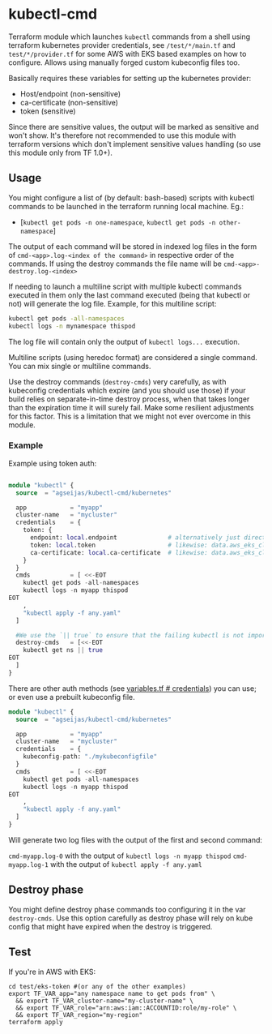 # kubectl-cmd

Terraform module which launches `kubectl` commands from a shell using terraform kubernetes provider credentials, see `/test/*/main.tf` and `test/*/provider.tf` for some AWS with EKS based examples on how to configure. Allows using manually forged custom kubeconfig files too.

Basically requires these variables for setting up the kubernetes provider:

- Host/endpoint (non-sensitive)
- ca-certificate (non-sensitive)
- token (sensitive)

Since there are sensitive values, the output will be marked as sensitive and won't show. It's therefore not recommended to use this module with terraform versions which don't implement sensitive values handling (so use this module only from TF 1.0+).

## Usage

You might configure a list of (by default: bash-based) scripts with kubectl commands to be launched in the terraform running local machine. Eg.:

- [`kubectl get pods -n one-namespace`, `kubectl get pods -n other-namespace`]

The output of each command will be stored in indexed log files in the form of `cmd-<app>.log-<index of the command>` in respective order of the commands. If using the destroy commands the file name will be `cmd-<app>-destroy.log-<index>`

If needing to launch a multiline script with multiple kubectl commands executed in them only the last command executed (being that kubectl or not) will generate the log file. Example, for this multiline script:

```bash
kubectl get pods -all-namespaces
kubectl logs -n mynamespace thispod 
```
The log file will contain only the output of `kubectl logs...` execution.

Multiline scripts (using heredoc format) are considered a single command. You can mix single or multiline commands.

Use the destroy commands (`destroy-cmds`) very carefully, as with kubeconfig credentials which expire (and you should use those) if your build relies on separate-in-time destroy process, when that takes longer than the expiration time it will surely fail. Make some resilient adjustments for this factor. This is a limitation that we might not ever overcome in this module.

### Example

Example using token auth:

```terraform

module "kubectl" {
  source  = "agseijas/kubectl-cmd/kubernetes"

  app            = "myapp"
  cluster-name   = "mycluster"
  credentials    = {
    token: {
      endpoint: local.endpoint              # alternatively just directly from provider definition: data.aws_eks_cluster.cluster.endpoint 
      token: local.token                    # likewise: data.aws_eks_cluster_auth.cluster.token
      ca-certificate: local.ca-certificate  # likewise: data.aws_eks_cluster.cluster.certificate_authority.0.data
    }
  }
  cmds           = [ <<-EOT
    kubectl get pods -all-namespaces
    kubectl logs -n myapp thispod 
EOT
    ,
    "kubectl apply -f any.yaml"
  ]

  #We use the `|| true` to ensure that the failing kubectl is not important if it fails.
  destroy-cmds   = [<<-EOT
    kubectl get ns || true 
EOT
  ]
}
```

There are other auth methods (see [variables.tf # credentials](variables.tf)) you can use; or even use a prebuilt kubeconfig file.

```terraform
module "kubectl" {
  source  = "agseijas/kubectl-cmd/kubernetes"

  app            = "myapp"
  cluster-name   = "mycluster"
  credentials    = {
    kubeconfig-path: "./mykubeconfigfile"
  }
  cmds           = [ <<-EOT
    kubectl get pods -all-namespaces
    kubectl logs -n myapp thispod 
EOT
    ,
    "kubectl apply -f any.yaml"
  ]
}
```

Will generate two log files with the output of the first and second command:

`cmd-myapp.log-0` with the output of `kubectl logs -n myapp thispod`
`cmd-myapp.log-1` with the output of `kubectl apply -f any.yaml`

## Destroy phase

You might define destroy phase commands too configuring it in the var `destroy-cmds`. Use this option carefully as destroy phase will rely on kube config that might have expired when the destroy is triggered.

## Test

If you're in AWS with EKS:

```shell
cd test/eks-token #(or any of the other examples)
export TF_VAR_app="any namespace name to get pods from" \
  && export TF_VAR_cluster-name="my-cluster-name" \
  && export TF_VAR_role="arn:aws:iam::ACCOUNTID:role/my-role" \
  && export TF_VAR_region="my-region"
terraform apply
```
